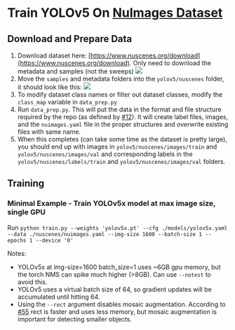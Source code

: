 # Train YOLOv5 On [NuImages Dataset](https://www.nuscenes.org/nuimages)

## Download and Prepare Data
1. Download dataset here: [https://www.nuscenes.org/download](https://www.nuscenes.org/download). Only need to download the metadata and samples (not the sweeps)
![](https://user-images.githubusercontent.com/47000850/92659515-7d6d8f80-f2c6-11ea-9be9-1002ae559dbc.png)
1. Move the `samples` and metadata folders into the `yolov5/nuscenes` folder, it should look like this:
![](https://user-images.githubusercontent.com/47000850/92659740-fa990480-f2c6-11ea-822e-c4c3bf3786eb.png)
1. To modify dataset class names or filter out dataset classes, modify the `class_map` variable in `data_prep.py`
1. Run `data_prep.py`. This will put the data in the format and file structure required by the repo (as defined by [#12](https://github.com/ultralytics/yolov5/issues/12)). It will create label files, images, and the `nuimages.yaml` file in the proper structures and overwrite existing files with same name.
1. When this completes (can take some time as the dataset is pretty large), you should end up with images in `yolov5/nuscenes/images/train` and `yolov5/nuscenes/images/val` and corresponding labels in the `yolov5/nuscenes/labels/train` and `yolov5/nuscenes/images/val` folders.

## Training
### Minimal Example - Train YOLOv5x model at max image size, single GPU

Run `python train.py --weights 'yolov5x.pt' --cfg ./models/yolov5x.yaml --data ./nuscenes/nuimages.yaml --img-size 1600 --batch-size 1 --epochs 1 --device '0'`

Notes:
* YOLOv5x at img-size=1600 batch_size=1 uses ~6GB gpu memory, but the torch NMS can spike much higher (>8GB). Can use `--notest` to avoid this.
* YOLOv5 uses a virtual batch size of 64, so gradient updates will be accumulated until hitting 64.
* Using the `--rect` argument disables mosaic augmentation. According to [#55](https://github.com/ultralytics/yolov5/issues/55) rect is faster and uses less memory, but mosaic augmentation is important for detecting smaller objects.
